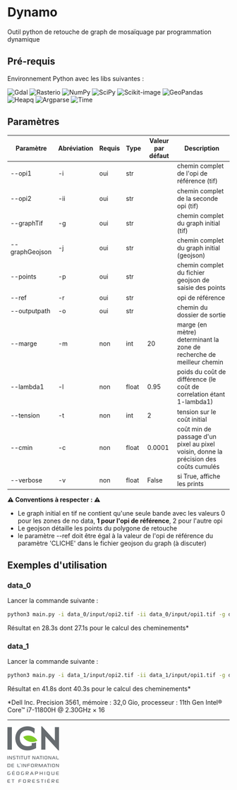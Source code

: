 # Dynamo

Outil python de retouche de graph de mosaïquage par programmation dynamique

## Pré-requis

Environnement Python avec les libs suivantes :

![Gdal](https://img.shields.io/badge/GDAL-5CAE58.svg?style=for-the-badge&logo=GDAL&logoColor=white)
![Rasterio](https://img.shields.io/static/v1?label=&message=rasterio&color=blue)
![NumPy](https://img.shields.io/badge/numpy-%23013243.svg?style=for-the-badge&logo=numpy&logoColor=white)
![SciPy](https://img.shields.io/badge/SciPy-654FF0?style=for-the-badge&logo=SciPy&logoColor=white)
![Scikit-image](https://img.shields.io/static/v1?label=&message=scikit-image&color=orange)
![GeoPandas](https://img.shields.io/static/v1?label=&message=GeoPandas&color=purple)
![Heapq](https://img.shields.io/static/v1?label=&message=heapq&color=darkblue)
![Argparse](https://img.shields.io/static/v1?label=&message=argparse&color=darkred)
![Time](https://img.shields.io/static/v1?label=&message=time&color=yellow)

## Paramètres

| Paramètre | Abréviation | Requis | Type | Valeur par défaut | Description |
| --- | --- | --- | --- | --- | --- |
| --opi1 | -i | oui | str | | chemin complet de l'opi de référence (tif) |
| --opi2 | -ii | oui | str | | chemin complet de la seconde opi (tif) |
| --graphTif | -g | oui | str | | chemin complet du graph initial (tif) |
| --graphGeojson | -j | oui | str | | chemin complet du graph initial (geojson) |
| --points | -p | oui | str | | chemin complet du fichier geojson de saisie des points |
| --ref | -r | oui | str | | opi de référence |
| --outputpath | -o | oui | str | | chemin du dossier de sortie |
| --marge | -m | non | int | 20 | marge (en mètre) determinant la zone de recherche de meilleur chemin |
| --lambda1 | -l | non | float | 0.95 | poids du coût de différence (le coût de correlation étant 1-lambda1) |
| --tension | -t | non | int | 2 | tension sur le coût initial |
| --cmin | -c | non | float | 0.0001 | coût min de passage d'un pixel au pixel voisin, donne la précision des coûts cumulés |
| --verbose | -v | non | float | False | si True, affiche les prints |

**⚠️ Conventions à respecter : ⚠️**
* Le graph initial en tif ne contient qu'une seule bande avec les valeurs 0 pour les zones de no data, **1 pour l'opi de référence**, 2 pour l'autre opi
* Le geojson détaille les points du polygone de retouche
* le paramètre --ref doit être égal à la valeur de l'opi de référence du paramètre 'CLICHE' dans le fichier geojson du graph (à discuter)

## Exemples d'utilisation

### data_0

Lancer la commande suivante :
``` bash
python3 main.py -i data_0/input/opi2.tif -ii data_0/input/opi1.tif -g data_0/input/graph.tif -j data_0/input/graph.geojson -p data_0/input/saisieV2.geojson -r opi2.grf -o data_0/output/ -v True
```

Résultat en 28.3s dont 27.1s pour le calcul des cheminements*

### data_1

Lancer la commande suivante :
``` bash
python3 main.py -i data_1/input/opi2.tif -ii data_1/input/opi1.tif -g data_1/input/graph.tif -j data_1/input/graph.geojson -p data_1/input/saisie.geojson -r opi2.tif -o data_1/output/ -v True
```

Résultat en 41.8s dont 40.3s pour le calcul des cheminements*

*Dell Inc. Precision 3561, mémoire : 32,0 Gio, processeur : 11th Gen Intel® Core™ i7-11800H @ 2.30GHz × 16


***
[![IGN](IGN_logo.png)](IGN_logo)
